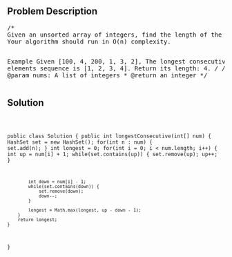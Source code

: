 <!--
<style>
  body { font-family: Arial, sans-serif; }
  .container { max-width: 400px; margin: auto; padding: 10px; }
  .comment-block { background-color: #f9f9f9; padding: 10px; border-left: 5px solid #ccc; max-width: 400px; margin: 20px auto; overflow-wrap: break-word; white-space: pre-wrap; }
  .code-block { background-color: #f4f4f4; padding: 10px; border: 1px solid #ddd; }
</style>
-->

<div class='container'>
<h2>Problem Description</h2>
<div class='comment-block'>
<pre>
/*
Given an unsorted array of integers, find the length of the longest consecutive elements sequence.
Your algorithm should run in O(n) complexity.

Example
Given [100, 4, 200, 1, 3, 2],
The longest consecutive elements sequence is [1, 2, 3, 4]. Return its length: 4.
*/
    /**
     * @param nums: A list of integers
     * @return an integer
     */
</pre>
</div>

<h2>Solution</h2>
<div class='code-block'>
<pre><code class='language-java'>

public class Solution {
    public int longestConsecutive(int[] num) {
        HashSet<Integer> set = new HashSet<Integer>();
        for(int n : num) {
            set.add(n);
        }
        int longest = 0;
        for(int i = 0; i < num.length; i++) {
            int up = num[i] + 1;
            while(set.contains(up)) {
                set.remove(up);
                up++;
            }
            
            int down = num[i] - 1;
            while(set.contains(down)) {
                set.remove(down);
                down--;
            }
            
            longest = Math.max(longest, up - down - 1);
        } 
        return longest;
    }
}</code></pre>
</div>
</div>
